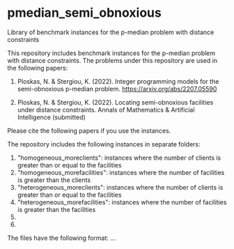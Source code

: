 # pmedian_semi_obnoxious
Library of benchmark instances for the p-median problem with distance constraints

This repository includes benchmark instances for the p-median problem with distance constraints. The problems under this repository are used in the following papers:

1. Ploskas, N. & Stergiou, K. (2022). Integer programming models for the semi-obnoxious p-median problem. https://arxiv.org/abs/2207.05590

2. Ploskas, N. & Stergiou, K. (2022). Locating semi-obnoxious facilities under distance constraints. Annals of Mathematics & Artificial Intelligence (submitted)

Please cite the following papers if you use the instances.

The repository includes the following instances in separate folders:
1. "homogeneous_moreclients": instances where the number of clients is greater than or equal to the facilities
2. "homogeneous_morefacilities": instances where the number of facilities is greater than the clients
3. "heterogeneous_moreclients": instances where the number of clients is greater than or equal to the facilities
4. "heterogeneous_morefacilities": instances where the number of facilities is greater than the facilities
5.
6.

The files have the following format:
...

